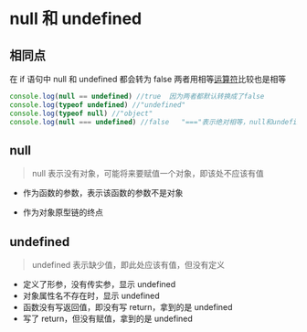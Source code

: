 # null 和 undefined

## 相同点

在 if 语句中 null 和 undefined 都会转为 false 两者用相等[运算符](https://so.csdn.net/so/search?q=运算符&spm=1001.2101.3001.7020)比较也是相等

```js
console.log(null == undefined) //true  因为两者都默认转换成了false
console.log(typeof undefined) //"undefined"
console.log(typeof null) //"object"
console.log(null === undefined) //false   "==="表示绝对相等，null和undefined类型是不一样的，所以输出“false”
```

## null

> null 表示没有对象，可能将来要赋值一个对象，即该处不应该有值

- 作为函数的参数，表示该函数的参数不是对象

- 作为对象原型链的终点

## undefined

> undefined 表示缺少值，即此处应该有值，但没有定义

- 定义了形参，没有传实参，显示 undefined
- 对象属性名不存在时，显示 undefined
- 函数没有写返回值，即没有写 return，拿到的是 undefined
- 写了 return，但没有赋值，拿到的是 undefined
